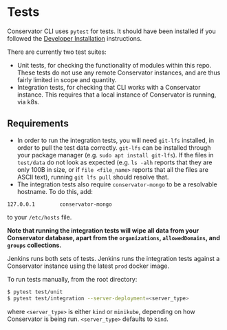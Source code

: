 # Tests

Conservator CLI uses `pytest` for tests. It should have been installed if you
followed the [Developer Installation](https://flir.github.io/conservator-cli/usage/installation.html#developers)
instructions.

There are currently two test suites:

 - Unit tests, for checking the functionality of modules within this repo. These
   tests do not use any remote Conservator instances, and are thus fairly limited
   in scope and quantity.
 - Integration tests, for checking that CLI works with a Conservator instance.
   This requires that a local instance of Conservator is running, via k8s.

## Requirements

 - In order to run the integration tests, you will need `git-lfs` installed, in order to pull the test data correctly. `git-lfs` can be installed through your package manager (e.g. `sudo apt install git-lfs`). If the files in `test/data` do not look as expected (e.g. `ls -alh` reports that they are only 100B in size, or if `file <file_name>` reports that all the files are ASCII text), running `git lfs pull` should resolve that.
 - The integration tests also require `conservator-mongo` to be a resolvable hostname. To do this, add:
 ```
 127.0.0.1        conservator-mongo
 ```
 to your `/etc/hosts` file.


**Note that running the integration tests will wipe all data from your Conservator database, apart from the `organizations`, `allowedDomains`, and `groups` collections.**

Jenkins runs both sets of tests. Jenkins runs the integration tests against a Conservator instance using the latest `prod` docker image.

To run tests manually, from the root directory:

```sh
$ pytest test/unit
$ pytest test/integration --server-deployment=<server_type>
```

where `<server_type>` is either `kind` or `minikube`, depending on how Conservator is being run. `<server_type>` defaults to `kind`.
